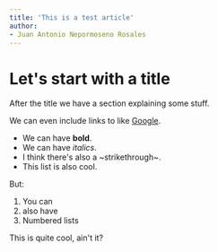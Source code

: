 ```yaml
---
title: 'This is a test article'
author:
- Juan Antonio Nepormoseno Rosales
---
```


# Let's start with a title

After the title we have a section explaining some stuff.

We can even include links to like [Google](https://google.com).

* We can have **bold**.
* We can have _italics_.
* I think there's also a ~strikethrough~.
* This list is also cool.

But:

1. You can
2. also have
3. Numbered lists

This is quite cool, ain't it?

